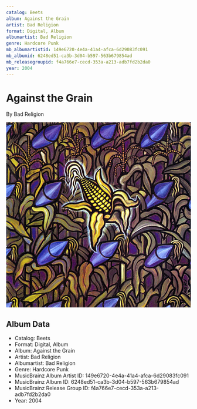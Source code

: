 ```yaml
---
catalog: Beets
album: Against the Grain
artist: Bad Religion
format: Digital, Album
albumartist: Bad Religion
genre: Hardcore Punk
mb_albumartistid: 149e6720-4e4a-41a4-afca-6d29083fc091
mb_albumid: 6248ed51-ca3b-3d04-b597-563b679854ad
mb_releasegroupid: f4a766e7-cecd-353a-a213-adb7fd2b2da0
year: 2004
---
```


# Against the Grain

By Bad Religion

![](../../assets/beetscovers/Bad_Religion-Against_the_Grain.jpg)

## Album Data

- Catalog: Beets
- Format: Digital, Album
- Album: Against the Grain
- Artist: Bad Religion
- Albumartist: Bad Religion
- Genre: Hardcore Punk
- MusicBrainz Album Artist ID: 149e6720-4e4a-41a4-afca-6d29083fc091
- MusicBrainz Album ID: 6248ed51-ca3b-3d04-b597-563b679854ad
- MusicBrainz Release Group ID: f4a766e7-cecd-353a-a213-adb7fd2b2da0
- Year: 2004

